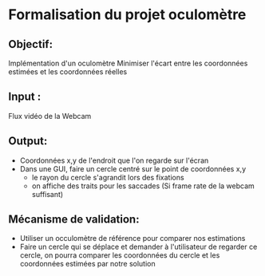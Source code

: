 # Formalisation du projet oculomètre
## Objectif:
Implémentation d'un oculomètre
Minimiser l'écart entre les coordonnées estimées et les coordonnées réelles


## Input :
Flux vidéo de la Webcam


## Output:
- Coordonnées x,y de l'endroit que l'on regarde sur l'écran
- Dans une GUI, faire un cercle centré sur le point de coordonnées x,y
    - le rayon du cercle s'agrandit lors des fixations
    - on affiche des traits pour les saccades (Si frame rate de la webcam suffisant)

## Mécanisme de validation:
- Utiliser un occulomètre de référence pour comparer nos estimations
- Faire un cercle qui se déplace et demander à l'utilisateur de regarder ce cercle, on pourra comparer les coordonnées du cercle et les coordonnées estimées par notre solution
